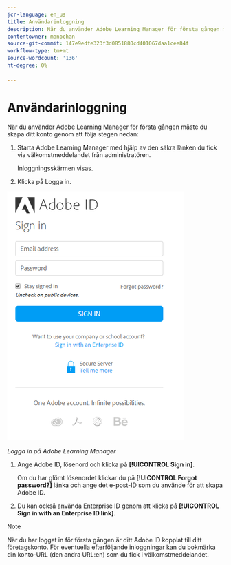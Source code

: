 ```yaml
---
jcr-language: en_us
title: Användarinloggning
description: När du använder Adobe Learning Manager för första gången måste du skapa ditt konto.
contentowner: manochan
source-git-commit: 147e9edfe323f3d0851880cd401067daa1cee84f
workflow-type: tm+mt
source-wordcount: '136'
ht-degree: 0%

---
```




# Användarinloggning

När du använder Adobe Learning Manager för första gången måste du skapa ditt konto genom att följa stegen nedan:

1. Starta Adobe Learning Manager med hjälp av den säkra länken du fick via välkomstmeddelandet från administratören.

   Inloggningsskärmen visas.

1. Klicka på Logga in.

![](assets/adobeid-signin.png)

*Logga in på Adobe Learning Manager*

1. Ange Adobe ID, lösenord och klicka på **[!UICONTROL Sign in]**.

   Om du har glömt lösenordet klickar du på **[!UICONTROL Forgot password?]** länka och ange det e-post-ID som du använde för att skapa Adobe ID.

1. Du kan också använda Enterprise ID genom att klicka på **[!UICONTROL Sign in with an Enterprise ID link]**.

>[!NOTE]
>
>När du har loggat in för första gången är ditt Adobe ID kopplat till ditt företagskonto. För eventuella efterföljande inloggningar kan du bokmärka din konto-URL (den andra URL:en) som du fick i välkomstmeddelandet.
